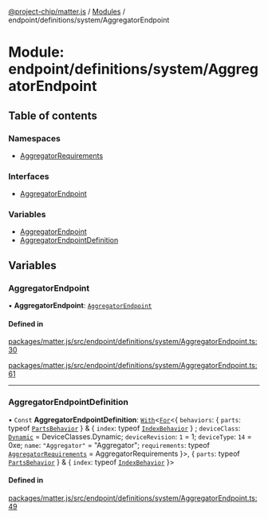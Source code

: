 [@project-chip/matter.js](../README.md) / [Modules](../modules.md) / endpoint/definitions/system/AggregatorEndpoint

# Module: endpoint/definitions/system/AggregatorEndpoint

## Table of contents

### Namespaces

- [AggregatorRequirements](endpoint_definitions_system_AggregatorEndpoint.AggregatorRequirements.md)

### Interfaces

- [AggregatorEndpoint](../interfaces/endpoint_definitions_system_AggregatorEndpoint.AggregatorEndpoint.md)

### Variables

- [AggregatorEndpoint](endpoint_definitions_system_AggregatorEndpoint.md#aggregatorendpoint)
- [AggregatorEndpointDefinition](endpoint_definitions_system_AggregatorEndpoint.md#aggregatorendpointdefinition)

## Variables

### AggregatorEndpoint

• **AggregatorEndpoint**: [`AggregatorEndpoint`](../interfaces/endpoint_definitions_system_AggregatorEndpoint.AggregatorEndpoint.md)

#### Defined in

[packages/matter.js/src/endpoint/definitions/system/AggregatorEndpoint.ts:30](https://github.com/project-chip/matter.js/blob/558e12c94a201592c28c7bc0743705360b3e5ca6/packages/matter.js/src/endpoint/definitions/system/AggregatorEndpoint.ts#L30)

[packages/matter.js/src/endpoint/definitions/system/AggregatorEndpoint.ts:61](https://github.com/project-chip/matter.js/blob/558e12c94a201592c28c7bc0743705360b3e5ca6/packages/matter.js/src/endpoint/definitions/system/AggregatorEndpoint.ts#L61)

___

### AggregatorEndpointDefinition

• `Const` **AggregatorEndpointDefinition**: [`With`](node_export._internal_.md#with)\<[`For`](behavior_cluster_export._internal_.EndpointType.md#for)\<\{ `behaviors`: \{ `parts`: typeof [`PartsBehavior`](../classes/node_export._internal_.PartsBehavior.md)  } & \{ `index`: typeof [`IndexBehavior`](node_export._internal_.IndexBehavior.md)  } ; `deviceClass`: [`Dynamic`](../enums/device_export.DeviceClasses.md#dynamic) = DeviceClasses.Dynamic; `deviceRevision`: ``1`` = 1; `deviceType`: ``14`` = 0xe; `name`: ``"Aggregator"`` = "Aggregator"; `requirements`: typeof [`AggregatorRequirements`](endpoint_definitions_system_AggregatorEndpoint.AggregatorRequirements.md) = AggregatorRequirements }\>, \{ `parts`: typeof [`PartsBehavior`](../classes/node_export._internal_.PartsBehavior.md)  } & \{ `index`: typeof [`IndexBehavior`](node_export._internal_.IndexBehavior.md)  }\>

#### Defined in

[packages/matter.js/src/endpoint/definitions/system/AggregatorEndpoint.ts:49](https://github.com/project-chip/matter.js/blob/558e12c94a201592c28c7bc0743705360b3e5ca6/packages/matter.js/src/endpoint/definitions/system/AggregatorEndpoint.ts#L49)
